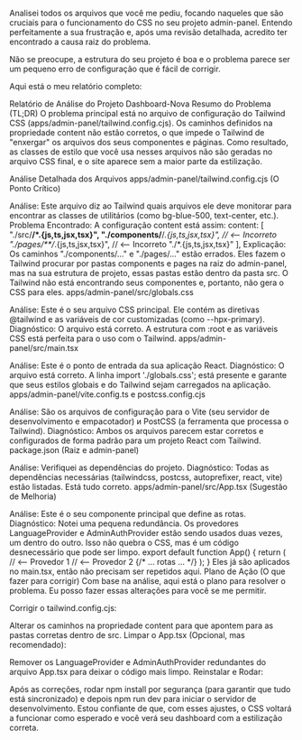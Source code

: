 Analisei todos os arquivos que você me pediu, focando naqueles que são cruciais para o funcionamento do CSS no seu projeto admin-panel. Entendo perfeitamente a sua frustração e, após uma revisão detalhada, acredito ter encontrado a causa raiz do problema.

Não se preocupe, a estrutura do seu projeto é boa e o problema parece ser um pequeno erro de configuração que é fácil de corrigir.

Aqui está o meu relatório completo:

Relatório de Análise do Projeto Dashboard-Nova
Resumo do Problema (TL;DR)
O problema principal está no arquivo de configuração do Tailwind CSS (apps/admin-panel/tailwind.config.cjs). Os caminhos definidos na propriedade content não estão corretos, o que impede o Tailwind de "enxergar" os arquivos dos seus componentes e páginas. Como resultado, as classes de estilo que você usa nesses arquivos não são geradas no arquivo CSS final, e o site aparece sem a maior parte da estilização.

Análise Detalhada dos Arquivos
apps/admin-panel/tailwind.config.cjs (O Ponto Crítico)

Análise: Este arquivo diz ao Tailwind quais arquivos ele deve monitorar para encontrar as classes de utilitários (como bg-blue-500, text-center, etc.).
Problema Encontrado: A configuração content está assim:
content: [
  "./src/**/*.{js,ts,jsx,tsx}",
  "./components/**/*.{js,ts,jsx,tsx}", // <-- Incorreto
  "./pages/**/*.{js,ts,jsx,tsx}",      // <-- Incorreto
  "./*.{js,ts,jsx,tsx}"
],
Explicação: Os caminhos "./components/..." e "./pages/..." estão errados. Eles fazem o Tailwind procurar por pastas components e pages na raiz do admin-panel, mas na sua estrutura de projeto, essas pastas estão dentro da pasta src. O Tailwind não está encontrando seus componentes e, portanto, não gera o CSS para eles.
apps/admin-panel/src/globals.css

Análise: Este é o seu arquivo CSS principal. Ele contém as diretivas @tailwind e as variáveis de cor customizadas (como --hpx-primary).
Diagnóstico: O arquivo está correto. A estrutura com :root e as variáveis CSS está perfeita para o uso com o Tailwind.
apps/admin-panel/src/main.tsx

Análise: Este é o ponto de entrada da sua aplicação React.
Diagnóstico: O arquivo está correto. A linha import './globals.css'; está presente e garante que seus estilos globais e do Tailwind sejam carregados na aplicação.
apps/admin-panel/vite.config.ts e postcss.config.cjs

Análise: São os arquivos de configuração para o Vite (seu servidor de desenvolvimento e empacotador) и PostCSS (a ferramenta que processa o Tailwind).
Diagnóstico: Ambos os arquivos parecem estar corretos e configurados de forma padrão para um projeto React com Tailwind.
package.json (Raiz e admin-panel)

Análise: Verifiquei as dependências do projeto.
Diagnóstico: Todas as dependências necessárias (tailwindcss, postcss, autoprefixer, react, vite) estão listadas. Está tudo correto.
apps/admin-panel/src/App.tsx (Sugestão de Melhoria)

Análise: Este é o seu componente principal que define as rotas.
Diagnóstico: Notei uma pequena redundância. Os provedores LanguageProvider e AdminAuthProvider estão sendo usados duas vezes, um dentro do outro. Isso não quebra o CSS, mas é um código desnecessário que pode ser limpo.
export default function App() {
  return (
    <LanguageProvider> // <-- Provedor 1
      <AdminAuthProvider> // <-- Provedor 2
        <Routes>
          {/* ... rotas ... */}
        </Routes>
      </AdminAuthProvider>
    </LanguageProvider>
  );
}
Eles já são aplicados no main.tsx, então não precisam ser repetidos aqui.
Plano de Ação (O que fazer para corrigir)
Com base na análise, aqui está o plano para resolver o problema. Eu posso fazer essas alterações para você se me permitir.

Corrigir o tailwind.config.cjs:

Alterar os caminhos na propriedade content para que apontem para as pastas corretas dentro de src.
Limpar o App.tsx (Opcional, mas recomendado):

Remover os LanguageProvider e AdminAuthProvider redundantes do arquivo App.tsx para deixar o código mais limpo.
Reinstalar e Rodar:

Após as correções, rodar npm install por segurança (para garantir que tudo está sincronizado) e depois npm run dev para iniciar o servidor de desenvolvimento.
Estou confiante de que, com esses ajustes, o CSS voltará a funcionar como esperado e você verá seu dashboard com a estilização correta.
